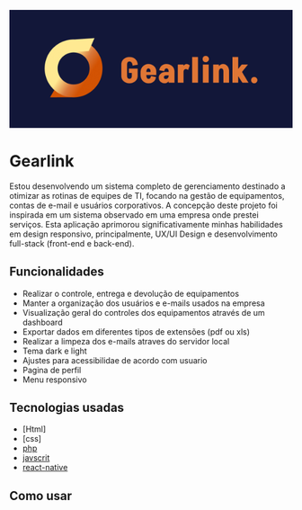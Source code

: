 ![Logo](asstes/Images/Logo.png "Logo do sistema")
# Gearlink

Estou desenvolvendo um sistema completo de gerenciamento destinado a otimizar as rotinas de equipes de TI, focando na gestão de equipamentos, contas de e-mail e usuários corporativos. A concepção deste projeto foi inspirada em um sistema observado em uma empresa onde prestei serviços. Esta aplicação aprimorou significativamente minhas habilidades em design responsivo, principalmente, UX/UI Design e desenvolvimento full-stack (front-end e back-end).


## Funcionalidades
- Realizar o controle, entrega e devolução de equipamentos
- Manter a organização dos usuários e e-mails usados na empresa 
- Visualização geral do controles dos equipamentos através de um dashboard
- Exportar dados em diferentes tipos de extensões (pdf ou xls)
- Realizar a limpeza dos e-mails atraves do servidor local
- Tema dark e light
- Ajustes para acessibilidae de acordo com usuario
- Pagina de perfil 
- Menu responsivo

## Tecnologias usadas
- [Html]
- [css]
- [php](link-documentação)
- [javscrit](link-documentação)
- [react-native](link-documentação)


## Como usar 

